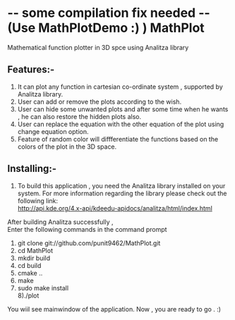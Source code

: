 -- some compilation fix needed -- (Use MathPlotDemo :) ) 
MathPlot
========

Mathematical function plotter in 3D spce using Analitza library 

Features:-
-----------
1) It can plot any function in cartesian co-ordinate system , supported by Analitza library.                                 
2) User can add or remove the plots according to the wish.                                            
3) User can hide some unwanted plots and after some time when he wants , he can also restore the hidden plots also.      
4) User can replace the equation with the other equation of the plot using change equation option.                        
5) Feature of random color will diffferentiate the functions based on the colors of the plot in the 3D space.               

Installing:-
-----------
1) To build this application , you need the Analitza library installed on your system.
For more information regarding the library please check out the following link:                                      
http://api.kde.org/4.x-api/kdeedu-apidocs/analitza/html/index.html

After building Analitza successfully ,                                                                               
Enter the following commands in the command prompt                                                                  
1) git clone git://github.com/punit9462/MathPlot.git                                                                   
2) cd MathPlot                                                                                                
3) mkdir build                                                                                                          
4) cd build                                                                                                          
5) cmake ..                                                                                                                   
6) make                                                                                                                   
7) sudo make install                                                                                               
8)./plot                                                                                                                      
                                                                                                                         
You wiil see mainwindow of the application. Now , you are ready to go . :)
